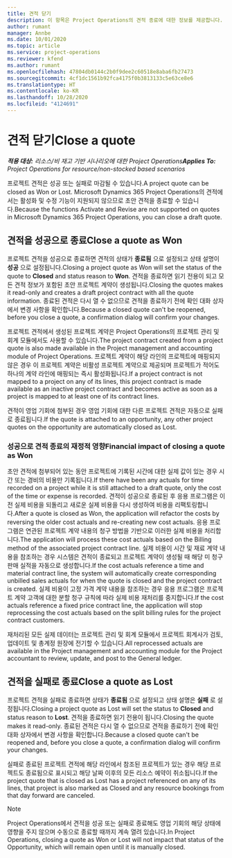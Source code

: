 ```yaml
---
title: 견적 닫기
description: 이 항목은 Project Operations의 견적 종료에 대한 정보를 제공합니다.
author: rumant
manager: Annbe
ms.date: 10/01/2020
ms.topic: article
ms.service: project-operations
ms.reviewer: kfend
ms.author: rumant
ms.openlocfilehash: 47804db0144c2b0f9dee2c60518e8aba6fb27473
ms.sourcegitcommit: 4cf1dc1561b92fca4175f0b3813133c5e63ce8e6
ms.translationtype: HT
ms.contentlocale: ko-KR
ms.lasthandoff: 10/28/2020
ms.locfileid: "4124691"
---
```

# <a name="close-a-quote"></a><span data-ttu-id="48001-103">견적 닫기</span><span class="sxs-lookup"><span data-stu-id="48001-103">Close a quote</span></span>

<span data-ttu-id="48001-104">_**적용 대상:** 리소스/비 재고 기반 시나리오에 대한 Project Operations_</span><span class="sxs-lookup"><span data-stu-id="48001-104">_**Applies To:** Project Operations for resource/non-stocked based scenarios_</span></span>

<span data-ttu-id="48001-105">프로젝트 견적은 성공 또는 실패로 마감될 수 있습니다.</span><span class="sxs-lookup"><span data-stu-id="48001-105">A project quote can be closed as Won or Lost.</span></span> <span data-ttu-id="48001-106">Microsoft Dynamics 365 Project Operations의 견적에서는 활성화 및 수정 기능이 지원되지 않으므로 초안 견적을 종료할 수 있습니다.</span><span class="sxs-lookup"><span data-stu-id="48001-106">Because the functions Activate and Revise are not supported on quotes in Microsoft Dynamics 365 Project Operations, you can close a draft quote.</span></span>

## <a name="close-a-quote-as-won"></a><span data-ttu-id="48001-107">견적을 성공으로 종료</span><span class="sxs-lookup"><span data-stu-id="48001-107">Close a quote as Won</span></span>

<span data-ttu-id="48001-108">프로젝트 견적을 성공으로 종료하면 견적의 상태가 **종료됨** 으로 설정되고 상태 설명이 **성공** 으로 설정됩니다.</span><span class="sxs-lookup"><span data-stu-id="48001-108">Closing a project quote as Won will set the status of the quote to **Closed** and status reason to **Won**.</span></span> <span data-ttu-id="48001-109">견적을 종료하면 읽기 전용이 되고 모든 견적 정보가 포함된 초안 프로젝트 계약이 생성됩니다.</span><span class="sxs-lookup"><span data-stu-id="48001-109">Closing the quotes makes it read-only and creates a draft project contract with all the quote information.</span></span> <span data-ttu-id="48001-110">종료된 견적은 다시 열 수 없으므로 견적을 종료하기 전에 확인 대화 상자에서 변경 사항을 확인합니다.</span><span class="sxs-lookup"><span data-stu-id="48001-110">Because a closed quote can't be reopened, before you close a quote, a confirmation dialog will confirm your changes.</span></span>

<span data-ttu-id="48001-111">프로젝트 견적에서 생성된 프로젝트 계약은 Project Operations의 프로젝트 관리 및 회계 모듈에서도 사용할 수 있습니다.</span><span class="sxs-lookup"><span data-stu-id="48001-111">The project contract created from a project quote is also made available in the Project management and accounting module of Project Operations.</span></span> <span data-ttu-id="48001-112">프로젝트 계약이 해당 라인의 프로젝트에 매핑되지 않은 경우 이 프로젝트 계약은 비활성 프로젝트 계약으로 제공되며 프로젝트가 적어도 하나의 계약 라인에 매핑되는 즉시 활성화됩니다.</span><span class="sxs-lookup"><span data-stu-id="48001-112">If a project contract is not mapped to a project on any of its lines, this project contract is made available as an inactive project contract and becomes active as soon as a project is mapped to at least one of its contract lines.</span></span>

<span data-ttu-id="48001-113">견적이 영업 기회에 첨부된 경우 영업 기회에 대한 다른 프로젝트 견적은 자동으로 실패로 종료됩니다.</span><span class="sxs-lookup"><span data-stu-id="48001-113">If the quote is attached to an opportunity, any other project quotes on the opportunity are automatically closed as Lost.</span></span>

### <a name="financial-impact-of-closing-a-quote-as-won"></a><span data-ttu-id="48001-114">성공으로 견적 종료의 재정적 영향</span><span class="sxs-lookup"><span data-stu-id="48001-114">Financial impact of closing a quote as Won</span></span>

<span data-ttu-id="48001-115">초안 견적에 첨부되어 있는 동안 프로젝트에 기록된 시간에 대한 실제 값이 있는 경우 시간 또는 경비의 비용만 기록됩니다.</span><span class="sxs-lookup"><span data-stu-id="48001-115">If there have been any actuals for time recorded on a project while it is still attached to a draft quote, only the cost of the time or expense is recorded.</span></span> <span data-ttu-id="48001-116">견적이 성공으로 종료된 후 응용 프로그램은 이전 실제 비용을 되돌리고 새로운 실제 비용을 다시 생성하여 비용을 리팩토링합니다.</span><span class="sxs-lookup"><span data-stu-id="48001-116">After a quote is closed as Won, the application will refactor the costs by reversing the older cost actuals and re-creating new cost actuals.</span></span> <span data-ttu-id="48001-117">응용 프로그램은 연관된 프로젝트 계약 내용의 청구 방법을 기반으로 이러한 실제 비용을 처리합니다.</span><span class="sxs-lookup"><span data-stu-id="48001-117">The application will process these cost actuals based on the Billing method of the associated project contract line.</span></span> <span data-ttu-id="48001-118">실제 비용이 시간 및 재료 계약 내용을 참조하는 경우 시스템은 견적이 종료되고 프로젝트 계약이 생성될 때 해당 미 청구 판매 실적을 자동으로 생성합니다.</span><span class="sxs-lookup"><span data-stu-id="48001-118">If the cost actuals reference a time and material contract line, the system will automatically create corresponding unbilled sales actuals for when the quote is closed and the project contract is created.</span></span> <span data-ttu-id="48001-119">실제 비용이 고정 가격 계약 내용을 참조하는 경우 응용 프로그램은 프로젝트 계약 고객에 대한 분할 청구 규칙에 따라 실제 비용 재처리를 중지합니다.</span><span class="sxs-lookup"><span data-stu-id="48001-119">If the cost actuals reference a fixed price contract line, the application will stop reprocessing the cost actuals based on the split billing rules for the project contract customers.</span></span>

<span data-ttu-id="48001-120">재처리된 모든 실제 데이터는 프로젝트 관리 및 회계 모듈에서 프로젝트 회계사가 검토, 업데이트 및 총계정 원장에 전기할 수 있습니다.</span><span class="sxs-lookup"><span data-stu-id="48001-120">All reprocessed actuals are available in the Project management and accounting module for the Project accountant to review, update, and post to the General ledger.</span></span> 

## <a name="close-a-quote-as-lost"></a><span data-ttu-id="48001-121">견적을 실패로 종료</span><span class="sxs-lookup"><span data-stu-id="48001-121">Close a quote as Lost</span></span>

<span data-ttu-id="48001-122">프로젝트 견적을 실패로 종료하면 상태가 **종료됨** 으로 설정되고 상태 설명은 **실패** 로 설정됩니다.</span><span class="sxs-lookup"><span data-stu-id="48001-122">Closing a project quote as Lost will set the status to **Closed** and status reason to **Lost**.</span></span> <span data-ttu-id="48001-123">견적을 종료하면 읽기 전용이 됩니다.</span><span class="sxs-lookup"><span data-stu-id="48001-123">Closing the quote makes it read-only.</span></span> <span data-ttu-id="48001-124">종료된 견적은 다시 열 수 없으므로 견적을 종료하기 전에 확인 대화 상자에서 변경 사항을 확인합니다.</span><span class="sxs-lookup"><span data-stu-id="48001-124">Because a closed quote can't be reopened and, before you close a quote, a confirmation dialog will confirm your changes.</span></span>

<span data-ttu-id="48001-125">실패로 종료된 프로젝트 견적에 해당 라인에서 참조된 프로젝트가 있는 경우 해당 프로젝트도 종료됨으로 표시되고 해당 날짜 이후의 모든 리소스 예약이 취소됩니다.</span><span class="sxs-lookup"><span data-stu-id="48001-125">If the project quote that is closed as Lost has a project referenced on any of its lines, that project is also marked as Closed and any resource bookings from that day forward are canceled.</span></span>

> [!NOTE]
> <span data-ttu-id="48001-126">Project Operations에서 견적을 성공 또는 실패로 종료해도 영업 기회의 해당 상태에 영향을 주지 않으며 수동으로 종료할 때까지 계속 열려 있습니다.</span><span class="sxs-lookup"><span data-stu-id="48001-126">In Project Operations, closing a quote as Won or Lost will not impact that status of the Opportunity, which will remain open until it is manually closed.</span></span>
